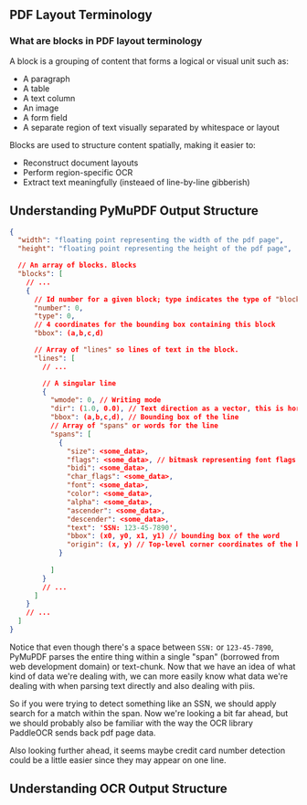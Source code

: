 

## PDF Layout Terminology

### What are blocks in PDF layout terminology

A block is a grouping of content that forms a logical or visual unit such as:
- A paragraph
- A table
- A text column
- An image
- A form field
- A separate region of text visually separated by whitespace or layout

Blocks are used to structure content spatially, making it easier to:
- Reconstruct document layouts
- Perform region-specific OCR
- Extract text meaningfully (insteaed of line-by-line gibberish)

## Understanding PyMuPDF Output Structure
```json
{
  "width": "floating point representing the width of the pdf page",
  "height": "floating point representing the height of the pdf page",

  // An array of blocks. Blocks
  "blocks": [
    // ...
    {
      // Id number for a given block; type indicates the type of "block" so PyMuPDF probably has a list somewhere.
      "number": 0,
      "type": 0, 
      // 4 coordinates for the bounding box containing this block
      "bbox": (a,b,c,d)

      // Array of "lines" so lines of text in the block.
      "lines": [
        // ...

        // A singular line
        {
          "wmode": 0, // Writing mode
          "dir": (1.0, 0.0), // Text direction as a vector, this is horizontal
          "bbox": (a,b,c,d), // Bounding box of the line
          // Array of "spans" or words for the line
          "spans": [
            {
              "size": <some_data>,
              "flags": <some_data>, // bitmask representing font flags or something
              "bidi": <some_data>,
              "char_flags": <some_data>, 
              "font": <some_data>,
              "color": <some_data>,
              "alpha": <some_data>,
              "ascender": <some_data>,
              "descender": <some_data>,
              "text": 'SSN: 123-45-7890',
              "bbox": (x0, y0, x1, y1) // bounding box of the word
              "origin": (x, y) // Top-level corner coordinates of the bounding box
            }
            
          ]
        }
        // ...
      ]
    }
    // ...
  ]
}
```

Notice that even though there's a space between `SSN:` or `123-45-7890`, PyMuPDF parses the entire thing within a single "span" (borrowed from web development domain) or text-chunk. Now that we have an idea of what kind of data we're dealing with, we can more easily know what data we're dealing with when parsing text directly and also dealing with piis. 

So if you were trying to detect something like an SSN, we should apply search for a match within the span. Now we're looking a bit far ahead, but we should probably also be familiar with the way the OCR library PaddleOCR sends back pdf page data.

Also looking further ahead, it seems maybe credit card number detection could be a little easier since they may appear on one line.

## Understanding OCR Output Structure
